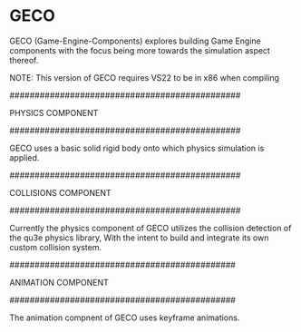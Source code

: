 # GECO 

GECO (Game-Engine-Components) explores building Game Engine components with the focus being more towards the simulation aspect thereof.

NOTE: This version of GECO requires VS22 to be in x86 when compiling

##############################################

   PHYSICS COMPONENT

##############################################

GECO uses a basic solid rigid body onto which physics simulation is applied.




##############################################

   COLLISIONS COMPONENT

##############################################

Currently the physics component of GECO utilizes the collision detection of the qu3e physics library, With the intent to build and integrate its own custom collision system.




#############################################

   ANIMATION COMPONENT

#############################################

The animation compnent of GECO uses keyframe animations.



